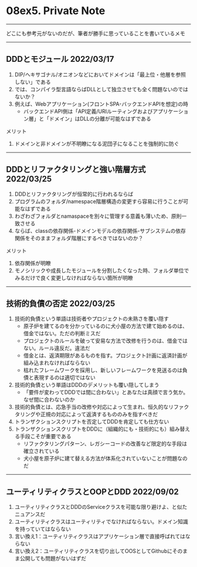 # 08ex5. Private Note
________________________________________
どこにも参考元がないのだが、筆者が勝手に思っていることを書いているメモ

________________________________________
## DDDとモジュール 2022/03/17

1. DIP/ヘキサゴナル/オニオンなどにおいてドメインは「最上位・他層を参照しない」である
2. では、コンパイラ型言語ならばDLLとして独立させても全く問題ないのではないか？
3. 例えば、Webアプリケーション(フロントSPA-バックエンドAPIを想定)の時
    - バックエンドAPI側は「API定義/URIルーティングおよびアプリケーション層」と「ドメイン」はDLLの分離が可能なはずである

メリット

1. ドメインと非ドメインが不明瞭になる泥団子になることを強制的に防ぐ

________________________________________
## DDDとリファクタリングと強い階層方式 2022/03/25

1. DDDとリファクタリングが恒常的に行われるならば
2. プログラムのフォルダ/namespace階層構造の変更すら容易に行うことが可能なはずである
3. わざわざフォルダとnamaspaceを別々に管理する意義も薄いため、原則一致させる
4. ならば、classの依存関係-ドメインモデルの依存関係-サブシステムの依存関係をそのままフォルダ階層にするべきではないのか？

メリット

1. 依存関係が明瞭
2. モノシリックや成長したモジュールを分割したくなった時、フォルダ単位でみるだけで良く変更しなければならない箇所が明瞭

________________________________________
## 技術的負債の否定 2022/03/25

1. 技術的負債という単語は技術者やプロジェクトの未熟さを覆い隠す
   - 原子炉を建てるのを分かっているのに犬小屋の方法で建て始めるのは、借金ではない。ただの判断ミスだ
   - プロジェクトのルールを破って安易な方法で改修を行うのは、借金ではない。ルール違反だ。違法だ
   - 借金とは、返済期限があるものを指す。プロジェクト計画に返済計画が組み込まれなければならない
   - 枯れたフレームワークを採用し、新しいフレームワークを見送るのは負債と表現するのは適切ではない
2. 技術的負債という単語はDDDのデメリットも覆い隠してしまう
   - 「要件が変わってDDDでは間に合わない」とあなたは真顔で言う気か。なぜ間に合わないのか
3. 技術的負債とは、応急手当の改修や対応によって生まれ、恒久的なリファクタリングや正規の対応によって返済するもののみを指すべきだ
4. トランザクションスクリプトを否定してDDDを肯定しても仕方ない
5. トランザクションスクリプトをDDDに（組織的にも・技術的にも）組み替える手段こそが重要である
   - リファクタリングパターン、レガシーコードの改善など限定的な手段は確立されている
   - 犬小屋を原子炉に建て替える方法が体系化されていないことが問題なのだ
   
________________________________________
## ユーティリティクラスとOOPとDDD 2022/09/02

1. ユーティリティクラスとDDDのServiceクラスを可能な限り避けよ、と似たニュアンスだ
2. ユーティリティクラスはユーティリティでなければならない。ドメイン知識を持っていてはならない
3. 言い換え1：ユーティリティクラスはアプリケーション層で直接呼ばれてはならない
4. 言い換え2：ユーティリティクラスを切り出してOOSとしてGithubにそのまま公開しても問題がないはずだ
